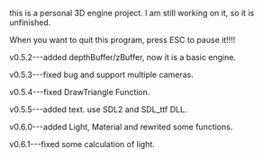 this is a personal 3D engine project.
I am still working on it, so it is unfinished.

When you want to quit this program, press ESC to pause it!!!!

v0.5.2---added depthBuffer/zBuffer, now it is a basic engine.

v0.5.3---fixed bug and support multiple cameras.

v0.5.4---fixed DrawTriangle Function.

v0.5.5---added text. use SDL2 and SDL_ttf DLL.

v0.6.0---added Light, Material and rewrited some functions.

v0.6.1---fixed some calculation of light.
